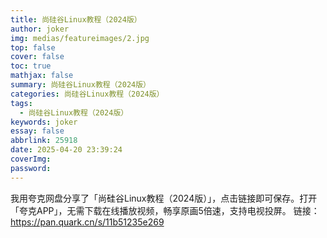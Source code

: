 ```yaml
---
title: 尚硅谷Linux教程（2024版）
author: joker
img: medias/featureimages/2.jpg
top: false
cover: false
toc: true
mathjax: false
summary: 尚硅谷Linux教程（2024版）
categories: 尚硅谷Linux教程（2024版）
tags:
  - 尚硅谷Linux教程（2024版）
keywords: joker
essay: false
abbrlink: 25918
date: 2025-04-20 23:39:24
coverImg:
password:
---
```


我用夸克网盘分享了「尚硅谷Linux教程（2024版）」，点击链接即可保存。打开「夸克APP」，无需下载在线播放视频，畅享原画5倍速，支持电视投屏。
链接：https://pan.quark.cn/s/11b51235e269
